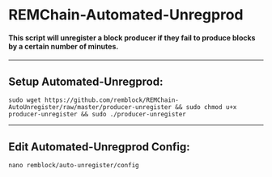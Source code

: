 # REMChain-Automated-Unregprod

#### This script will unregister a block producer if they fail to produce blocks by a certain number of minutes.

***

## Setup Automated-Unregprod:

```
sudo wget https://github.com/remblock/REMChain-AutoUnregister/raw/master/producer-unregister && sudo chmod u+x producer-unregister && sudo ./producer-unregister
```

***

## Edit Automated-Unregprod Config:

```
nano remblock/auto-unregister/config
```
